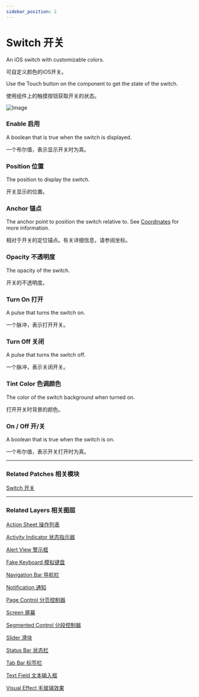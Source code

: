 ```yaml
---
sidebar_position: 2
---
```


# Switch 开关

An iOS switch with customizable colors.

可自定义颜色的iOS开关。

Use the Touch button on the component to get the state of the switch.

使用组件上的触摸按钮获取开关的状态。

![Image](https://s3.us-west-2.amazonaws.com/secure.notion-static.com/800f7885-2ac7-4984-b52b-90ec9540544c/Untitled.png?X-Amz-Algorithm=AWS4-HMAC-SHA256&X-Amz-Content-Sha256=UNSIGNED-PAYLOAD&X-Amz-Credential=AKIAT73L2G45EIPT3X45%2F20220602%2Fus-west-2%2Fs3%2Faws4_request&X-Amz-Date=20220602T190909Z&X-Amz-Expires=86400&X-Amz-Signature=2b32ec43ce686523a0d724f972b67ba3340d220fbc1fe2d532916997221bc5b6&X-Amz-SignedHeaders=host&response-content-disposition=filename%20%3D%22Untitled.png%22&x-id=GetObject)

### Enable 启用

A boolean that is true when the switch is displayed.

一个布尔值，表示显示开关时为真。

### Position 位置

The position to display the switch.

开关显示的位置。

### Anchor 锚点

The anchor point to position the switch relative to. See [Coordinates](./../Concepts/Coordinates.md) for more information.

相对于开关的定位锚点。有关详细信息，请参阅坐标。

### Opacity 不透明度

The opacity of the switch.

开关的不透明度。

### Turn On 打开

A pulse that turns the switch on.

一个脉冲，表示打开开关。

### Turn Off 关闭

A pulse that turns the switch off.

一个脉冲，表示关闭开关。

### Tint Color 色调颜色

The color of the switch background when turned on.

打开开关时背景的颜色。

### On / Off 开/关

A boolean that is true when the switch is on.

一个布尔值，表示开关打开时为真。

------

### Related Patches 相关模块

[Switch 开关](./../Utility/Switch.md)

------

### Related Layers 相关图层

[Action Sheet 操作列表](./Action%20Sheet.md)

[Activity Indicator 状态指示器](./Activity%20Indicator.md)

[Alert View 警示框](./Alert%20View.md)

[Fake Keyboard 模拟键盘](./Fake%20Keyboard.md)

[Navigation Bar 导航栏](./Navigation%20Bar.md)

[Notification 通知](./Notification.md)

[Page Control 分页控制器](./Page%20Control.md)

[Screen 屏幕](./Screen.md)

[Segmented Control 分段控制器](./Segmented%20Control.md)

[Slider 滑块](./Slider.md)

[Status Bar 状态栏](./Status%20bar.md)

[Tab Bar 标签栏](./Tab%20Bar.md)

[Text Field 文本输入框](./Text%20Field.md)

[Visual Effect 毛玻璃效果](./Visual%20Effect.md)
